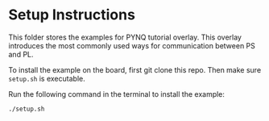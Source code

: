# Setup Instructions

This folder stores the examples for PYNQ tutorial overlay. This overlay 
introduces the most commonly used ways for communication between PS and PL.

To install the example on the board, first git clone this repo. Then make sure 
`setup.sh` is executable.

Run the following command in the terminal to install the example:

```console
./setup.sh
```
